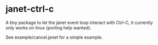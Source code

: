 # janet-ctrl-c

A tiny package to let the janet event loop interact with Ctrl-C, it currently
only works on linux (porting help wanted).

See example/cancel.janet for a simple example.